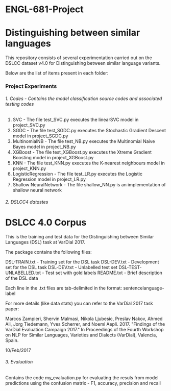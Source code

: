 # ENGL-681-Project

# Distinguishing between similar languages #

This repository consists of several experimentation carried out on the DSLCC dataset v4.0 for Distinguishing between similar language variants.

Below are the list of items present in each folder:

### Project Experiments ###
###### 1. Codes - Contains the model classification source codes and associated testing codes ######
1. SVC - The file test_SVC.py executes the linearSVC model in project_SVC.py
2. SGDC - The file test_SGDC.py executes the Stochastic Gradient Descent model in project_SGDC.py
3. MultinomialNB - The file test_NB.py executes the Multinomial Naive Bayes model in project_NB.py
4. XGBoost - The file test_XGBoost.py executes the Xtreme Gradient Boosting model in project_XGBoost.py
5. KNN - The file test_KNN.py executes the K-nearest neighbours model in project_KNN.py
6. LogisticRegression - The file test_LR.py executes the Logistic Regression model in project_LR.py
7. Shallow NeuralNetwork - The file shallow_NN.py is an implementation of shallow neural network

###### 2. DSLCC4 datastes ######
DSLCC 4.0 Corpus
================

This is the training and test data for the Distinguishing between Similar Languages (DSL) task at VarDial 2017.

The package contains the following files:

DSL-TRAIN.txt 						- Training set for the DSL task
DSL-DEV.txt 							- Development set for the DSL task
DSL-DEV.txt 							- Unlabelled test set
DSL-TEST-UNLABELLED.txt 	- Test set with gold labels
README.txt 								- Brief description of the DSL data

Each line in the .txt files are tab-delimited in the format:
sentence<tab>language-label

For more details (like data stats) you can refer to the VarDial 2017 task paper:

Marcos Zampieri, Shervin Malmasi, Nikola Ljubesic,
Preslav Nakov, Ahmed Ali, Jorg Tiedemann, Yves
Scherrer, and Noemi Aepli. 2017. "Findings of the
VarDial Evaluation Campaign 2017." In Proceedings
of the Fourth Workshop on NLP for Similar Languages,
Varieties and Dialects (VarDial), Valencia, Spain.


10/Feb/2017

###### 3. Evaluation  ######
Contains the code my_evaluation.py for evaluating the resuls from model predictions using the confusion matrix - F1, accuracy, precision and recall


